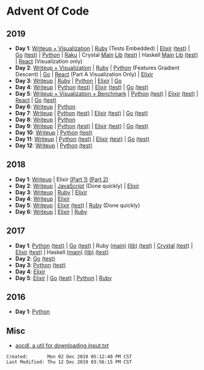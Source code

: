 # Advent Of Code

## 2019

- **Day 1**: [Writeup + Visualization](./2019/01/README.md)
  | [Ruby](./2019/01/ruby_day01/01.rb) (Tests Embedded)
  | [Elixir](./2019/01/elixir_day01/lib/elixir_day01.ex)
  [(test)](./2019/01/elixir_day01/test/elixir_day01_test.exs)
  | [Go](./2019/01/go_day01/day01.go) [(test)](./2019/01/go_day01/day01_test.go)
  | [Python](./2019/01/python_day01/day01.py)
  | [Raku](./2019/01/raku_day01/01.p6)
  | Crystal [Main](./2019/01/crystal_day01/src/main.cr)
  [Lib](./2019/01/crystal_day01/src/crystal_day01.cr)
  [(test)](./2019/01/crystal_day01/spec/crystal_day01_spec.cr)
  | Haskell [Main](./2019/01/haskell-day01/app/Main.hs)
  [Lib](./2019/01/haskell-day01/src/Lib.hs)
  [(test)](./2019/01/haskell-day01/test/Spec.hs)
  | [React](./2019/01/react_day01/src/) (Visualization only)
- **Day 2**: [Writeup + Visualization](./2019/02/README.md)
  | [Ruby](./2019/02/ruby_day02/02.rb)
  | [Python](./2019/02/python_day02/02.py) (Features Gradient Descent)
  | [Go](./2019/02/go_day02/day02.go)
  | [React](./2019/02/react_day02/src/) (Part A Visualization Only)
  | [Elixir](./2019/02/elixir_day02/lib/elixir_day02.ex)
- **Day 3**: [Writeup](./2019/03/README.md)
  | [Ruby](./2019/03/ruby_day03/03.rb)
  | [Python](./2019/03/python_day03/03.py)
  | [Elixir](./2019/03/elixir_day03/lib/elixir_day03.ex)
  | [Go](./2019/03/go_day03/day03.go)
- **Day 4**: [Writeup](./2019/04/README.md)
  | [Python](./2019/04/python_day04/day04.py)
  [(test)](./2019/04/python_day04/day04_test.py)
  | [Elixir](./2019/04/elixir_day04/lib/elixir_day04.ex)
  [(test)](./2019/04/elixir_day04/test/elixir_day04_test.exs)
  | [Go](./2019/04/go_day04/day04.go)
  [(test)](./2019/04/go_day04/day04_test.go)
- **Day 5**: [Writeup + Visualization + Benchmark](./2019/05/README.md)
  | [Python](./2019/05/python_day05/day05.py)
  [(test)](./2019/05/python_day05/day05_test.py)
  | [Elixir](./2019/05/elixir_day05/lib/elixir_day05.ex)
  [(test)](./2019/05/elixir_day05/test/elixir_day05_test.exs)
  | [React](./2019/05/react_day05/src/prob)
  | [Go](./2019/05/go_day05/day05.go)
  [(test)](./2019/05/go_day05/day05_test.go)
- **Day 6**: [Writeup](./2019/06/README.md)
  | [Python](./2019/06/python_day06/day06.py)
- **Day 7**: [Writeup](./2019/07/README.md)
  | [Python](./2019/07/python_day07/day07.py)
  [(test)](./2019/07/python_day07/day07_test.py)
  | [Elixir](./2019/07/elixir_day07/lib/)
  [(test)](./2019/07/elixir_day07/test/elixir_day07_test.exs)
  | [Go](./2019/07/go_day07/day07.go)
  [(test)](./2019/07/go_day07/day07_test.go)
- **Day 8**: [Writeup](./2019/08/README.md)
  | [Python](./2019/08/python_day08/day08.py)
- **Day 9**: [Writeup](./2019/09/README.md)
  | [Python](./2019/09/python_day09/day09.py)
  [(test)](./2019/09/python_day09/day09_test.py)
  | [Elixir](./2019/09/elixir_day09/lib/)
  [(test)](./2019/09/elixir_day09/test/elixir_day09_test.exs)
  | [Go](./2019/09/go_day09/day09.go)
  [(test)](./2019/09/go_day09/day09_test.go)
- **Day 10**: [Writeup](./2019/10/README.md)
  | [Python](./2019/10/python_day10/day10.py)
  [(test)](./2019/10/python_day10/day10_test.py)
- **Day 11**: [Writeup](./2019/11/README.md)
  | [Python](./2019/11/python_day11/day11.py)
  [(test)](./2019/11/python_day11/day11_test.py)
  | [Elixir](./2019/11/elixir_day11/lib)
  [(test)](./2019/11/elixir_day11/test/elixir_day11_test.exs)
  | [Go](./2019/11/go_day11/day11.go)
  [(test)](./2019/11/go_day11/day11_test.go)
- **Day 12**: [Writeup](./2019/12/README.md)
  | [Python](./2019/12/python_day12/day12.py)
  [(test)](./2019/12/python_day12/day12_test.py)

## 2018

- **Day 1**: [Writeup](./2018/1/README.md)
  | Elixir [(Part 1)](./2018/1/advent_of_code_2018_01a/lib/advent_of_code_2018_01a.ex)
  [(Part 2)](./2018/1/advent_of_code_2018_01b/lib/advent_of_code_2018_01b.ex)
- **Day 2**: [Writeup](./2018/2/README.md)
  | [JavaScript](./2018/2/fast_js/2.js) (Done quickly)
  | [Elixir](./2018/2/advent_of_code_2018_02/lib/advent_of_code_2018_02.ex)
- **Day 3**: [Writeup](./2018/3/README.md)
  | [Ruby](./2018/3/ruby/)
  | [Elixir](./2018/3/advent_of_code_2018_03/lib/advent_of_code_2018_03.ex)
- **Day 4**: [Writeup](./2018/4/README.md)
  | [Elixir](./2018/4/advent_of_code_2018_04/lib/advent_of_code_2018_04.ex)
- **Day 5**: [Writeup](./2018/5/README.md)
  | [Elixir](./2018/5/advent_of_code_2018_05/lib/advent_of_code_2018_05.ex)
  [(test)](./2018/5/advent_of_code_2018_05/test/advent_of_code_2018_05_test.exs)
  | [Ruby](./2018/5/ruby/test.rb) (Done quickly)
- **Day 6**: [Writeup](./2018/6/README.md)
  | [Elixir](./2018/6/advent_of_code_2018_06/lib/advent_of_code_2018_06.ex)
  | [Ruby](./2018/6/ruby/test.rb)

## 2017

- **Day 1**:
  [Python](./2017/01/python_day01/day01.py)
  [(test)](./2017/01/python_day01/test_day01.py)
  | [Go](./2017/01/go_day01/day01.go)
  [(test)](./2017/01/go_day01/day01_test.go)
  | Ruby
  [(main)](./2017/01/ruby_day01/main.rb)
  [(lib)](./2017/01/ruby_day01/lib/day01.rb)
  [(test)](./2017/01/ruby_day01/spec/day01_spec.rb)
  | [Crystal](./2017/01/crystal_day01/src/crystal_day01.cr)
  [(test)](./2017/01/crystal_day01/spec/crystal_day01_spec.cr)
  | [Elixir](./2017/01/elixir_day01/lib/elixir_day01.ex)
  [(test)](./2017/01/elixir_day01/test/elixir_day01_test.exs)
  | Haskell [(main)](./2017/01/haskell-day01/app/Main.hs)
  [(lib)](./2017/01/haskell-day01/src/Lib.hs)
  [(test)](./2017/01/haskell-day01/test/Spec.hs)
- **Day 2**:
  [Go](./2017/02/go_day02/day02.go) [(test)](./2017/02/go_day02/day02_test.go)
- **Day 3**:
  [Python](./2017/03/python_day03/day03.py)
  [(test)](./2017/03/python_day03/test_day03.py)
- **Day 4**:
  [Elixir](./2017/04/elixir_day04/lib/elixir_day04.ex)
- **Day 5**:
  [Elixir](./2017/05/elixir_day05/lib/elixir_day05.ex)
  | [Go](./2017/05/go_day05/day05.go)
  [(test)](./2017/05/go_day05/day05_test.go)
  | [Python](./2017/05/python_day05/day05.py)
  | [Ruby](./2017/05/ruby_day05/day05.rb)

## 2016

- **Day 1**:
  [Python](./2016/01/day01_python/01.py)

## Misc

- [aocdl, a util for downloading input.txt](https://github.com/GreenLightning/advent-of-code-downloader)

```
Created:       Mon 02 Dec 2019 05:12:40 PM CST
Last Modified: Thu 12 Dec 2019 03:56:15 PM CST
```
